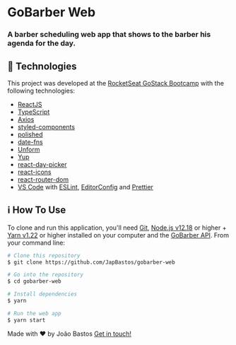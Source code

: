 # GoBarber Web

### A barber scheduling web app that shows to the barber his agenda for the day.

## :rocket: Technologies

This project was developed at the [RocketSeat GoStack Bootcamp](https://rocketseat.com.br/bootcamp) with the following technologies:

- [ReactJS](https://reactjs.org/)
- [TypeScript](https://www.typescriptlang.org/)
- [Axios](https://github.com/axios/axios)
- [styled-components](https://www.styled-components.com/)
- [polished](https://polished.js.org/)
- [date-fns](https://date-fns.org/)
- [Unform](https://unform.dev/)
- [Yup](https://github.com/jquense/yup)
- [react-day-picker](https://github.com/gpbl/react-day-picker)
- [react-icons](https://github.com/react-icons/react-icons)
- [react-router-dom](https://reactrouter.com/web/guides/quick-start)
- [VS Code][vc] with [ESLint][vceslint], [EditorConfig][vceditconfig] and [Prettier][vcprettier]

## :information_source: How To Use

To clone and run this application, you'll need [Git](https://git-scm.com), [Node.js v12.18][nodejs] or higher + [Yarn v1.22][yarn] or higher installed on your computer and the [GoBarber API](https://github.com/JapBastos/gobarber-api). From your command line:

```bash
# Clone this repository
$ git clone https://github.com/JapBastos/gobarber-web

# Go into the repository
$ cd gobarber-web

# Install dependencies
$ yarn

# Run the web app
$ yarn start
```

Made with ♥ by João Bastos [Get in touch!](https://www.linkedin.com/in/japbastos/)

[nodejs]: https://nodejs.org/
[yarn]: https://yarnpkg.com/
[vc]: https://code.visualstudio.com/
[vceditconfig]: https://marketplace.visualstudio.com/items?itemName=EditorConfig.EditorConfig
[vceslint]: https://marketplace.visualstudio.com/items?itemName=dbaeumer.vscode-eslint
[vcprettier]: https://marketplace.visualstudio.com/items?itemName=esbenp.prettier-vscode
